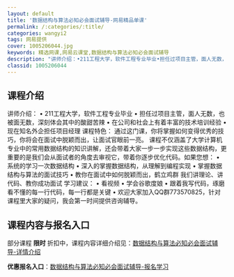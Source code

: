 ```yaml
---
layout: default
title: '数据结构与算法必知必会面试辅导-网易精品单课'
permalink: /:categories/:title/
categories: wangyi2
tags: 网易提供
cover: 1005206044.jpg
keywords: 精选网课,网易云课堂,数据结构与算法必知必会面试辅导
description: "讲师介绍：•211工程大学，软件工程专业毕业•担任过项目主管，面人无数，也被面无数，深刻体会其中的酸甜苦辣•在公司和社会上有着丰富的技术培训经验•现在知名外企担任项目经理课程特色：通过这门课"
classid: 1005206044
---
```


## 课程介绍

讲师介绍：
•	211工程大学，软件工程专业毕业
•	担任过项目主管，面人无数，也被面无数，深刻体会其中的酸甜苦辣
•	在公司和社会上有着丰富的技术培训经验
•	现在知名外企担任项目经理
课程特色：
通过这门课，你将掌握如何变得优秀的技巧，你将会在面试中脱颖而出，让面试官眼前一亮。 课程不仅涵盖了大学计算机专业中的常用数据结构的知识讲解，还会带着大家一步一步实现这些数据结构，更重要的是我们会从面试者的角度去审视它，带着你逐步优化代码。如果您想：
•	系统的学习一次数据结构
•	深入的掌握数据结构，从理解到编程实现
•	掌握数据结构与算法的面试技巧
•	教你在面试中如何脱颖而出，鹤立鸡群
我们讲理论、讲代码、教你成功面试
学习建议：
•	看视频
•	学会谷歌度娘
•	跟着我写代码，琢磨看不懂的每一行代码，每一行都是关键
•	欢迎大家加入QQ群773570825，针对课程里大家的疑问，我会第一时间提供咨询辅导。

## 课程内容与报名入口

部分课程 **限时** 折扣中，课程内容详细介绍见：[数据结构与算法必知必会面试辅导-详情介绍](https://study.163.com/course/introduction/1005206044.htm?share=1&shareId=1025206652&utm_campaign=share&utm_medium=iphoneShare&utm_source=&utm_u=1025206652)

**优惠报名入口**：[数据结构与算法必知必会面试辅导-报名学习](https://study.163.com/course/introduction/1005206044.htm?share=1&shareId=1025206652&utm_campaign=share&utm_medium=iphoneShare&utm_source=&utm_u=1025206652)

